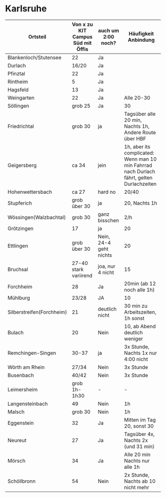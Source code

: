 # Karlsruhe

Ortsteil|Von x zu KIT Campus Süd mit Öffis|auch um 2:00 noch?|Häufigkeit Anbindung
-|-|-|-
Blankenloch/Stutensee|22|Ja|
Durlach|16/20|Ja|
Pfinztal|22|Ja|
Rintheim|5|Ja|
Hagsfeld|13|Ja|
Weingarten|22|Ja|Alle 20-30
Söllingen|grob 25|Ja| 30
Friedrichtal|grob 30|ja| Tagsüber alle 20 min, Nachts 1h, Andere Route über HBF
Geigersberg|ca 34|jein| 1h, aber its complicated: Wenn man 10 min Fahrrad nach Durlach fährt, gelten Durlachzeiten
Hohenwettersbach| ca 27| hard no | 20/40 
Stupferich| grob über 30|ja| 20, Nachts 1h
Wössingen(Walzbachtal)| grob 30| ganz bisschen|2/h
Grötzingen|17|ja|20
Ettlingen|grob über 30|Nein, 24-4 geht nichts| 20
Bruchsal|27-40 stark variirend|joa, nur 4 nicht| 15
Forchheim|28|Ja|20min (ab 12 noch alle 1h)
Mühlburg|23/28|JA|10
Silberstreifen(Forchheim)|21|deutlich nicht| 30 min zu Arbeitszeiten, 1h sonst
Bulach|20|Nein|10, ab Abend deutlich weniger
Remchingen-Singen|30-37|ja|3x Stunde, Nachts 1x nur 4:00 nicht
Wörth am Rhein|27/34|Nein|3x Stunde
Busenbach|40/42|Nein|3x Stunde
Leimersheim|grob 1h-1h30|-|-
Langensteinbach|49|Nein|1h
Malsch|grob 30|Nein|1h
Eggenstein|32|Ja|Mitten im Tag 20, sonst 30
Neureut|27|Ja|Tagsüber 4x, Nachts 2x (und 31 min)
Mörsch|34|Ja| Alle 20 min Nachts nur alle 1h
Schöllbronn|54|Nein| 2x Stunde, Nachts ab 10 nicht mehr
